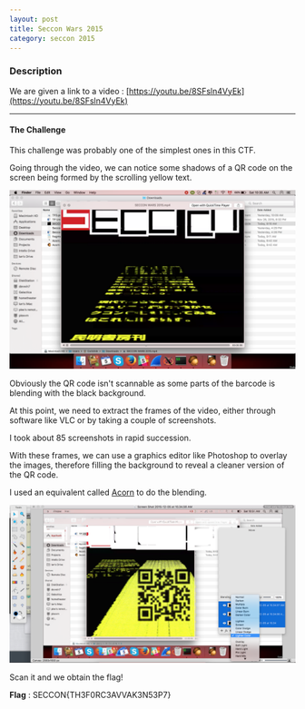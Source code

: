 ```yaml
---
layout: post
title: Seccon Wars 2015
category: seccon 2015
---
```


### Description
We are given a link to a video : [https://youtu.be/8SFsln4VyEk](https://youtu.be/8SFsln4VyEk)

---

#### The Challenge

This challenge was probably one of the simplest ones in this CTF.

Going through the video, we can notice some shadows of a QR code on the screen
being formed by the scrolling yellow text.


![shadows](/static/img/seccon-2015/qrcode.png "shadows")

Obviously the QR code isn't scannable as some parts of the
barcode is blending with the black background.

At this point, we need to extract the frames of the video, either through
software like VLC or by taking a couple of screenshots.

I took about 85 screenshots in rapid succession.

With these frames, we can use a graphics editor like Photoshop to overlay the images,
therefore filling the background to reveal a cleaner version of the QR code.

I used an equivalent called [Acorn](http://flyingmeat.com/acorn/) to do the blending.

![blend](/static/img/seccon-2015/blend.png "blend")

Scan it and we obtain the flag!

**Flag** : SECCON{TH3F0RC3AVVAK3N53P7}

